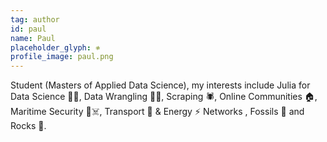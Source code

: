 ```yaml
---
tag: author
id: paul
name: Paul
placeholder_glyph: ≉
profile_image: paul.png
---
```


Student (Masters of Applied Data Science), my interests include Julia for Data Science 🧑‍🔬, Data Wrangling 🤼‍♂️, Scraping 🕷, Online Communities 🏠, Maritime Security 🚢☠️, Transport 🚙 & Energy ⚡️ Networks , Fossils 🦕 and Rocks 💎.
